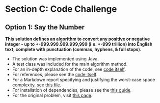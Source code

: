 <h1>Section C: Code Challenge</h1>

## Option 1: Say the Number

**This solution defines an algorithm to convert any positive or negative integer - up to +-999.999.999.999,999 (i.e. +-999 trillion) into English text, complete with punctuation (commas, hyphens, & full stops)**.

* The solution was implemented using Java.
* A test class was included for the main algorithm method.
* For an in-depth explanation of the code, see [code itself](https://github.com/J-E-Foster/Hyperiondev-Take-Home-Test/blob/master/Section%20C:%20Code%20Challenge/src/numberSayer/NumberSayer.java).
* For references, please see the [code itself](https://github.com/J-E-Foster/Hyperiondev-Take-Home-Test/blob/master/Section%20C:%20Code%20Challenge/src/numberSayer/NumberSayer.java).
* For a Markdown report specifying and justifying the worst-case space complexity, see [this file](REPORT.md).
* For installation of dependencies, please see the [this guide](ECLIPSEINSTALL.md).
* For the original problem, visit [this page]().
